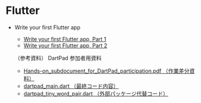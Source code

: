 # Flutter 

* Write your first Flutter app
  - [Write your first Flutter app, Part 1](./write-1st-flutter-app-1/)
  - [Write your first Flutter app, Part 2](./write-1st-flutter-app-2/)

  （参考資料） DartPad 参加者用資料
  - [Hands-on_subdocument_for_DartPad_participation.pdf （作業差分資料）](https://gdg-nara.github.io/codelabs-ja/flutter/dartpad/Hands-on_subdocument_for_DartPad_participation.pdf)
  - [dartpad_main.dart （最終コード内容）](http://gdg-nara.github.io/codelabs-ja/flutter/dartpad/dartpad_main.dart)
  - [dartpad_tiny_word_pair.dart （外部パッケージ代替コード）](http://gdg-nara.github.io/codelabs-ja/flutter/dartpad/dartpad_tiny_word_pair.dart)

